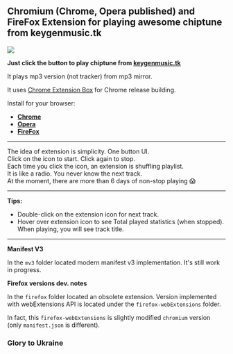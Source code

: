 Chromium (Chrome, Opera published) and FireFox Extension for playing awesome chiptune from keygenmusic.tk
--------------------------------------------------------------------------------------------------

![](https://raw.githubusercontent.com/onikienko/keygenjukebox-play-button/master/chromium/img/ext_icons/128.png)

**Just click the button to play chiptune from [keygenmusic.tk](http://keygenmusic.tk/)**

It plays mp3 version (not tracker) from mp3 mirror.

It uses [Chrome Extension Box](https://github.com/onikienko/chrome-extensions-box) for Chrome release building.

Install for your browser:

- **[Chrome](https://chrome.google.com/webstore/detail/keygenjukebox-play-button/olephdnjkkjiidgifanfiimkbbcaogid)**
- **[Opera](https://addons.opera.com/extensions/details/keygenjukebox-play-button/)**
- **[FireFox](https://addons.mozilla.org/addon/keygen-music-play-button/)**

--------------------------------------------------------------------------------------------

The idea of extension is simplicity. One button UI.  
Click on the icon to start. Click again to stop.  
Each time you click the icon, an extension is shuffling playlist.  
It is like a radio. You never know the next track.  
At the moment, there are more than 6 days of non-stop playing :scream:  

-----------------------------------------------------------------------------------------------

**Tips:**  

- Double-click on the extension icon for next track.
- Hover over extension icon to see Total played statistics (when stopped). When playing, you will see track title.

------------------------------------------------------------------------------------------------

**Manifest V3**

In the `mv3` folder located modern manifest v3 implementation. It's still work in progress.

**Firefox versions dev. notes**

In the `firefox` folder located an obsolete extension. Version implemented with webExtensions API is located under
the `firefox-webExtensions` folder.

In fact, this `firefox-webExtensions` is slightly modified `chromium` version (only `manifest.json` is different).

### Glory to Ukraine
